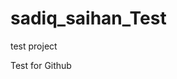 sadiq_saihan_Test
=================

test project

<!DOCTYPE html>
<html>
<body>
Test for Github
</body>
</html>
